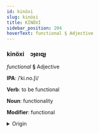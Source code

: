 ```yaml
---
id: kinöxi
slug: kinöxi
title: KİNÖXİ
sidebar_position: 204
hoverText: functional § Adjective
---
```


### kinöxi&emsp;<span kind="abugida">ɔɟƨıɋɟ</span>

*functional* **§** Adjective

**IPA**: /ˈki.no.ʃi/

**Verb**: to be functional

**Noun**: functionality

**Modifier**: functional

<details>
    <summary>Origin</summary>
    Japanese きのうし kinō shi [kinoːɕi]<br/>
    <em>Japonic Language Family</em>
</details>